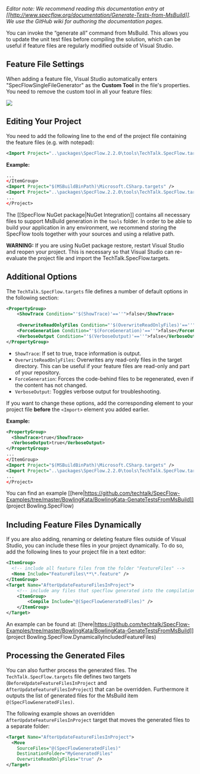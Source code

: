 _Editor note: We recommend reading this documentation entry at [[http://www.specflow.org/documentation/Generate-Tests-from-MsBuild]]. We use the GitHub wiki for authoring the documentation pages._

You can invoke the “generate all” command from MsBuild. This allows you to update the unit test files before compiling the solution, which can be useful if feature files are regularly modified outside of Visual Studio. 

## Feature File Settings

When adding a feature file, Visual Studio automatically enters "SpecFlowSingleFileGenerator" as the **Custom Tool** in the file's properties. You need to remove the custom tool in all your feature files:

<img src=http://www.specflow.org/screenshots/CustomTool.png>


## Editing Your Project

You need to add the following line to the end of the project file containing the feature files (e.g. with notepad):

```xml
<Import Project="..\packages\SpecFlow.2.2.0\tools\TechTalk.SpecFlow.targets" Condition="Exists('..\packages\SpecFlow.2.2.0\tools\TechTalk.SpecFlow.targets')" />
```

**Example:**

```xml
...
</ItemGroup>
<Import Project="$(MSBuildBinPath)\Microsoft.CSharp.targets" />
<Import Project="..\packages\SpecFlow.2.2.0\tools\TechTalk.SpecFlow.targets" Condition="Exists('..\packages\SpecFlow.2.2.0\tools\TechTalk.SpecFlow.targets')" />
...
</Project>
```

The [[SpecFlow NuGet package|NuGet Integration]] contains all necessary files to support MsBuild generation in the `tools` folder. In order to be able to build your application in any environment, we recommend storing the SpecFlow tools together with your sources and using a relative path. 

**WARNING:** If you are using NuGet package restore, restart Visual Studio and reopen your project. This is necessary so that Visual Studio can re-evaluate the project file and import the TechTalk.SpecFlow.targets.

## Additional Options
The `TechTalk.SpecFlow.targets` file defines a number of default options in the following section:

```xml
<PropertyGroup>
    <ShowTrace Condition="'$(ShowTrace)'==''">false</ShowTrace>
    
    <OverwriteReadOnlyFiles Condition="'$(OverwriteReadOnlyFiles)'==''">false</OverwriteReadOnlyFiles>
    <ForceGeneration Condition="'$(ForceGeneration)'==''">false</ForceGeneration>
    <VerboseOutput Condition="'$(VerboseOutput)'==''">false</VerboseOutput>
</PropertyGroup>
```
* `ShowTrace`: If set to true, trace information is output.
* `OverwriteReadOnlyFiles`: Overwrites any read-only files in the target directory. This can be useful if your feature files are read-only and part of your repository.
* `ForceGeneration`: Forces the code-behind files to be regenerated, even if the content has not changed.
* `VerboseOutput`: Toggles verbose output for troubleshooting.

If you want to change these options, add the corresponding element to your project file **before** the `<Import>` element you added earlier.

**Example:**

```xml
<PropertyGroup>
  <ShowTrace>true</ShowTrace>
  <VerboseOutput>true</VerboseOutput>
</PropertyGroup>
...
</ItemGroup>
<Import Project="$(MSBuildBinPath)\Microsoft.CSharp.targets" />
<Import Project="..\packages\SpecFlow.2.2.0\tools\TechTalk.SpecFlow.targets" Condition="Exists('..\packages\SpecFlow.2.2.0\tools\TechTalk.SpecFlow.targets')" />
...
</Project>
```

You can find an example [[here|https://github.com/techtalk/SpecFlow-Examples/tree/master/BowlingKata/BowlingKata-GenateTestsFromMsBuild]] (project Bowling.SpecFlow)


## Including Feature Files Dynamically
If you are also adding, renaming or deleting feature files outside of Visual Studio, you can include these files in your project dynamically. To do so, add the following lines to your project file in a text editor:

```xml
<ItemGroup>
  <!-- include all feature files from the folder "FeatureFiles" -->
  <None Include="FeatureFiles\**\*.feature" /> 
</ItemGroup>
<Target Name="AfterUpdateFeatureFilesInProject">
    <!-- include any files that specflow generated into the compilation of the project -->
    <ItemGroup>
        <Compile Include="@(SpecFlowGeneratedFiles)" />
    </ItemGroup>
</Target>
```

An example can be found at: [[here|https://github.com/techtalk/SpecFlow-Examples/tree/master/BowlingKata/BowlingKata-GenateTestsFromMsBuild]] (project Bowling.SpecFlow.DynamicallyIncludedFeatureFiles)

## Processing the Generated Files

You can also further process the generated files. The `TechTalk.SpecFlow.targets` file defines two targets (`BeforeUpdateFeatureFilesInProject` and `AfterUpdateFeatureFilesInProject`) that can be overridden. Furthermore it outputs the list of generated files for the MsBuild item `@(SpecFlowGeneratedFiles)`.

The following example shows an overridden `AfterUpdateFeatureFilesInProject` target that moves the generated files to a separate folder:

```xml
<Target Name="AfterUpdateFeatureFilesInProject">
  <Move 
    SourceFiles="@(SpecFlowGeneratedFiles)" 
    DestinationFolder="MyGeneratedFiles" 
    OverwriteReadOnlyFiles="true" />
</Target>
```